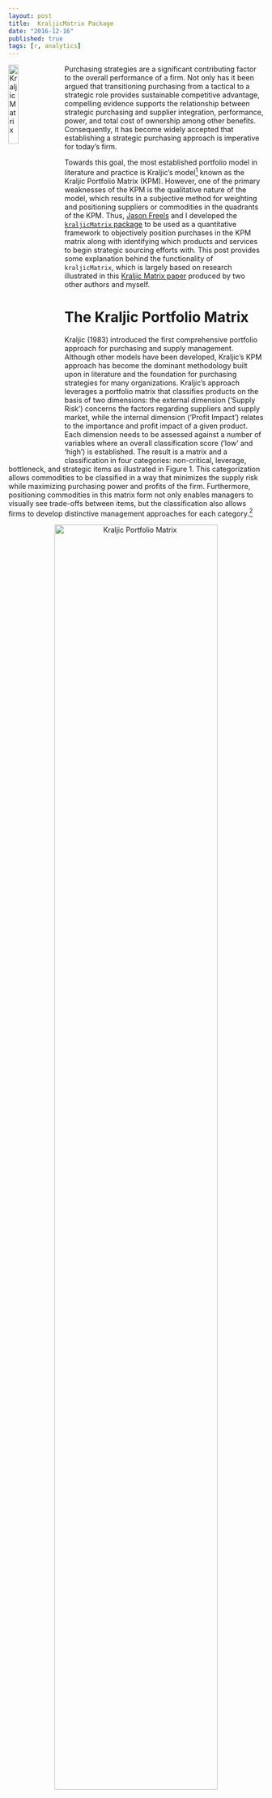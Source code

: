 ```yaml
---
layout: post
title:  KraljicMatrix Package
date: "2016-12-16"
published: true
tags: [r, analytics]
---
```


<a href="http://bradleyboehmke.github.io/2016/12/kraljicmatrix-package.html"><img src="http://bradleyboehmke.github.io/figure/source/kraljicmatrix-package/2017-01-01-kraljicmatrix-package/plot.png" alt="Kraljic Matrix" style="float:left; margin: 0px 10px -5px 0px; width: 20%; height: 20%;"></a>
Purchasing strategies are a significant contributing factor to the overall performance of a firm. Not only has it been argued that transitioning purchasing from a tactical to a strategic role provides sustainable competitive advantage, compelling evidence supports the relationship between strategic purchasing and supplier integration, performance, power, and total cost of ownership among other benefits. Consequently, it has become widely accepted that establishing a strategic purchasing approach is imperative for today’s firm. <!--more--> 

Towards this goal, the most established portfolio model in literature and practice is Kraljic’s model[^kraljic] known as the Kraljic Portfolio Matrix (KPM). However, one of the primary weaknesses of the KPM is the qualitative nature of the model, which results in a subjective method for weighting and positioning suppliers or commodities in the quadrants of the KPM. Thus, [Jason Freels](https://github.com/Auburngrads) and I developed the [`kraljicMatrix` package](https://cran.rstudio.com/web/packages/KraljicMatrix/index.html) to be used as a quantitative framework to objectively position purchases in the KPM matrix along with identifying which products and services to begin strategic sourcing efforts with. This post provides some explanation behind the functionality of `kraljicMatrix`, which is largely based on research illustrated in this [Kraljic Matrix paper](https://www.dropbox.com/s/vkwrirmp1bdvp66/Article%20Submitted.docx?dl=0) produced by two other authors and myself.

# The Kraljic Portfolio Matrix

Kraljic (1983) introduced the first comprehensive portfolio approach for purchasing and supply management.  Although other models have been developed, Kraljic’s KPM approach has become the dominant methodology built upon in literature and the foundation for purchasing strategies for many organizations. Kraljic’s approach leverages a portfolio matrix that classifies products on the basis of two dimensions: the external dimension (‘Supply Risk’) concerns the factors regarding suppliers and supply market, while the internal dimension (‘Profit Impact’) relates to the importance and profit impact of a given product. Each dimension needs to be assessed against a number of variables where an overall classification score (‘low’ and ‘high’) is established. The result is a  matrix and a classification in four categories: non-critical, leverage, bottleneck, and strategic items as illustrated in Figure 1. This categorization allows commodities to be classified in a way that minimizes the supply risk while maximizing purchasing power and profits of the firm. Furthermore, positioning commodities in this matrix form not only enables managers to visually see trade-offs between items, but the classification also allows firms to develop distinctive management approaches for each category.[^gelderman]

<center>
<img src="http://www.12manage.com/images/picture_kraljic_model.gif" alt="Kraljic Portfolio Matrix" style="width:80%;height:80%;">
</center>

# A Quantitative Approach for Positioning

A significant question in applying the KPM is how to categorize purchased products and services within the matrix. Organizations vary in how they measure supply risk and profit impact.  Furthermore, some organizations may choose to measure their purchases against different dimensions; however, the fundamental purpose of the matrix remains.  For our purpose, we assume that the organization has developed a means to condense their measurement of each dimension to a single value.  For example, many organizations use an index (i.e. IBIS*World* Buyer Power Score) to measure one of the dimensions. Or some organizations develop an indexed value function that generates a single value score for many attributes (i.e. profit impact can be a function of volume purchased, expected growth in demand, percent of total purchase cost, impact on product quality and business growth, etc.).  However, once you have a single value that represents each dimension, subjectivity still largely drives how they are positioned in the KPM.  The `kraljicMatrix` package was designed to assist with this concern and the examples that follow walk you through how to implement `kraljicMatrix` functions. 

## Primary functions in `kraljicMatrix`

There are eight primary functions provided by `kraljicMatrix` as follows:

Function              | Purpose
----------------------|----------------------------------------------------
`SAVF_score`          | Computes a utility score based on an exponential single attribute value function
`SAVF_preferred_rho`  | Computes the preferred rho that minimizes the squared error between subject matter inputs and exponentially fitted utility scores
`SAVF_plot_rho_error` | Plots the squared error terms for the rho search space to illustrate the preferred rho that minimizes the squared error between subject matter desired values and exponentially fitted scores
`SAVF_plot`           | Plots the single attribute utility curve along with the subject matter desired values for comparison
`MAVF_score`          | Computes the multi-attribute value score based on `x` and `y` attribute utility scores and their respective weights
`MAVF_sensitivity`    | Computes summary statistics for multi-attribute value scores for `x` and `y` given a range of swing weights for each attribute
`kraljic_quadrant`    | Identifies the Kraljic purchasing matrix quadrant for each product or service based on the attribute utility scores of \code{x} and \code{y}
`kraljic_matrix`      | Plots each product or service in the Kraljic purchasing matrix based on the attribute value score of `x` and `y`


Furthermore, an example dataset `psc` is provided in the `kraljicMatrix` package. This data contains 200 product and service contracts (PSC).  Each PSC has an x attribute (i.e. supply risk) score from 1 (worst) to 5 (best) and y attribute (i.e. profit impact) score from 1 (worst) to 10 (best).


{% highlight r %}
psc
## # A tibble: 200 × 3
##      PSC x_attribute y_attribute
##    <chr>       <int>       <int>
## 1   D233        3.01        4.84
## 2   F352        4.34        5.64
## 3   T713        3.37        4.30
## 4   K833        2.67        5.53
## 5   Q121        3.48        4.33
## 6   C791        3.32        7.32
## 7   Y207        3.48        5.42
## 8   W439        2.47        3.35
## 9   N290        1.66        4.02
## 10  C251        1.00        7.47
## # ... with 190 more rows
{% endhighlight %}





## Implementation of `kraljicMatrix`

The x and y attributes are simply evaluation measures. They enable each product and service to obtain a score for each dimension being measured. For example, the x attribute score (1-5 in .01 increments) could be the IBIS*World* Buyer Power Score measuring supply market complexity.  However, to plot these attributes on the KPM matrix we need to normalize the value scores such that the values are between 0-1.  To do this we can use an exponential single attribute value function (SAVF). For example, let $v_x(x_i)$ represent the normalized value of the x attribute such that $x^0$ and $x^*$ are the lowest and highest preferred value of attribute x respectively.  Thus, $v_x(x^0)=0$ and $v_x(x^*)=1$. Consequently, let $v_x(x_i)$ be the SAVF of exponential form whereby each $x_i$ is an input and $\rho_x$ is the exponential constant for $v_x(x_i)$:

$$v_x(x_i)=\frac{1-e^{[-(x_i-x^0)/\rho_x]}}{1-e^{[-(x^*-x^0)/\rho_x]}} \forall i \in PSC$$

However, prior to applying the SAVF to our x and y attributes we must first identify the appropriate $\rho$ value.  The benefit of applying an exponential SAVF is that it can take on many forms of increasing rates, along with aligning to a linear value function. Consequently, if certain x attribute values are valued more than other values an exponential SAVF will capture this utility curve. To identify the appropriate exponential rate, subject matter expert (SME) inputs are typically evaluated and an exponential rate that most closely matches the preffered values provided by the SMEs is chosen. Thus, let's assume for our given x attribute the SME inputs suggest that x attribute values of 3, 4, & 5 provide a utility score of .75, .90 & 1.0 respectively (this represents a decreasing rate of return utility curve).  Knowing that our x attribute is bounded between 1 and 5 we can search for a rho value between 0-1 that provides the best fit utility function using the `SAVF_preferred_rho` function. 


{% highlight r %}
SAVF_preferred_rho(desired_x = c(3, 4, 5),
                   desired_v = c(.8, .9, 1),
                   x_low = 1,
                   x_high = 5,
                   rho_low = 0,
                   rho_high = 1)
## [1] 0.6531
{% endhighlight %}

Thus, we can see that $\rho = 0.6531$ provides the best fit exponential SAVF. We can illustrate this two ways.  First, we can use `SAVF_plot` to plot the single attribute utility curve compared to the subject matter desired values. 




{% highlight r %}
SAVF_plot(desired_x = c(3, 4, 5),
          desired_v = c(.8, .9, 1),
          x_low = 1,
          x_high = 5,
          rho = 0.6531)
{% endhighlight %}

<img src="http://bradleyboehmke.github.iofigure/source/kraljicmatrix-package/2017-01-01-kraljicmatrix-package/unnamed-chunk-5-1.png" title="plot of chunk unnamed-chunk-5" alt="plot of chunk unnamed-chunk-5" style="display: block; margin: auto;" />

We can also visualize the errors of the $\rho$ search space with `SAVF_plot_rho_error`, which plots the squared error terms for all $\rho$ values within the $\rho$ search space to illustrate the preferred rho that minimizes the squared error between subject matter desired values and exponentially fitted scores. 




{% highlight r %}
SAVF_plot_rho_error(desired_x = c(3, 4, 5),
                    desired_v = c(.75, .9, 1),
                    x_low = 1,
                    x_high = 5,
                    rho_low = 0,
                    rho_high = 1)
{% endhighlight %}

<img src="http://bradleyboehmke.github.iofigure/source/kraljicmatrix-package/2017-01-01-kraljicmatrix-package/unnamed-chunk-7-1.png" title="plot of chunk unnamed-chunk-7" alt="plot of chunk unnamed-chunk-7" style="display: block; margin: auto;" />


Once we've identified the preferred $\rho$ value, we can now apply the exponential SAVF with `SAVF_score` to normalize our attributes based on our utility curve. 




{% highlight r %}
# using dplyr to add a new variable while preserving existing data
library(dplyr)

# here we are assuming we found the appropriate rho value for the y attribute using
# the same process as mentioned above
psc <- psc %>%
  mutate(x_SAVF_score = SAVF_score(x_attribute, 1, 5, .653),
         y_SAVF_score = SAVF_score(y_attribute, 1, 10, .70))

psc
{% endhighlight %}



{% highlight text %}
## # A tibble: 200 × 5
##      PSC x_attribute y_attribute x_SAVF_score y_SAVF_score
##    <chr>       <dbl>       <dbl>        <dbl>        <dbl>
## 1   D233        3.01        4.84    0.7887459    0.9336977
## 2   F352        4.34        5.64    0.9573299    0.9629164
## 3   T713        3.37        4.30    0.8495938    0.9023958
## 4   K833        2.67        5.53    0.7165401    0.9598009
## 5   Q121        3.48        4.33    0.8655080    0.9044624
## 6   C791        3.32        7.32    0.8419735    0.9898314
## 7   Y207        3.48        5.42    0.8655080    0.9564360
## 8   W439        2.47        3.35    0.6659448    0.8084720
## 9   N290        1.66        4.02    0.3778582    0.8808636
## 10  C251        1.00        7.47    0.0000000    0.9910284
## # ... with 190 more rows
{% endhighlight %}

Now that we have the normalized x and y attribute utility scores we can proceed with plotting each PSC within the Kraljic matrix with `kraljic_matrix`.





{% highlight r %}
kraljic_matrix(psc, x_SAVF_score, y_SAVF_score)
{% endhighlight %}

<img src="http://bradleyboehmke.github.iofigure/source/kraljicmatrix-package/2017-01-01-kraljicmatrix-package/unnamed-chunk-11-1.png" title="plot of chunk unnamed-chunk-11" alt="plot of chunk unnamed-chunk-11" style="display: block; margin: auto;" />

This illustrates that most of our PSCs fall in the "Leverage" (upper left) quadrant while a few fall in the "Strategic" (upper right) and "Non-critical" (lower left) quadrants and no PSCs fall in the "Bottleneck" quadrant.  Keep in mind that each category benefits from a different strategic sourcing approach.  So decision-makers benefit from understanding specifically which products and services align to each so that they can coordinate the appropriate sourcing strategy for that particular product or service.  We can easily do this with the `kraljic_quadrant` function.




{% highlight r %}
psc %>%
  mutate(quadrant = kraljic_quadrant(x_SAVF_score, y_SAVF_score))
{% endhighlight %}



{% highlight text %}
## # A tibble: 200 × 6
##      PSC x_attribute y_attribute x_SAVF_score y_SAVF_score  quadrant
##    <chr>       <dbl>       <dbl>        <dbl>        <dbl>     <chr>
## 1   D233        3.01        4.84    0.7887459    0.9336977  Leverage
## 2   F352        4.34        5.64    0.9573299    0.9629164  Leverage
## 3   T713        3.37        4.30    0.8495938    0.9023958  Leverage
## 4   K833        2.67        5.53    0.7165401    0.9598009  Leverage
## 5   Q121        3.48        4.33    0.8655080    0.9044624  Leverage
## 6   C791        3.32        7.32    0.8419735    0.9898314  Leverage
## 7   Y207        3.48        5.42    0.8655080    0.9564360  Leverage
## 8   W439        2.47        3.35    0.6659448    0.8084720  Leverage
## 9   N290        1.66        4.02    0.3778582    0.8808636 Strategic
## 10  C251        1.00        7.47    0.0000000    0.9910284 Strategic
## # ... with 190 more rows
{% endhighlight %}

Lastly, it is important to keep in mind that decision-makers may weight the importance of each attribute differently. Consequently, due to certain market environments, decision-makers may weight the x attribute (i.e. supply risk) of greater importance than the y attribute (i.e. profit impact). Thus, we can prioritize PSCs based on this preference by applying a multi-attribute value function (MAVF) with swing weights.  Swing weight values for x and y attributes ($w_x$ and $w_y$ respectively) are typically elicited from SMEs. This allows for calculation of the interaction swing weight $w_{xy} = 1 - w_x - w_y$.  Thus, we can calculate the MAVF as outlined by Keeney and Raiffa (1993)[^keeney]:

$$V(x,y) = w_x v_x (x) + w_y v_y (y) + w_{xy} v_x (x) v_y (y)$$

Thus, we can apply the `MAVF_score` function to compute the multi-attribute value score based on `x` and `y` attribute utility scores and their respective swing weights. So if through discussions with decision-makers we identify swing weight values of 0.65 and 0.35 for the x and y attributes respectively, we can obtain the computed MAVF score for each PSC:




{% highlight r %}
psc %>%
  mutate(MAVF = MAVF_score(x_SAVF_score, y_SAVF_score, 0.65, 0.35))
{% endhighlight %}



{% highlight text %}
## # A tibble: 200 × 6
##      PSC x_attribute y_attribute x_SAVF_score y_SAVF_score      MAVF
##    <chr>       <dbl>       <dbl>        <dbl>        <dbl>     <dbl>
## 1   D233        3.01        4.84    0.7887459    0.9336977 0.8394790
## 2   F352        4.34        5.64    0.9573299    0.9629164 0.9592852
## 3   T713        3.37        4.30    0.8495938    0.9023958 0.8680745
## 4   K833        2.67        5.53    0.7165401    0.9598009 0.8016814
## 5   Q121        3.48        4.33    0.8655080    0.9044624 0.8791420
## 6   C791        3.32        7.32    0.8419735    0.9898314 0.8937237
## 7   Y207        3.48        5.42    0.8655080    0.9564360 0.8973328
## 8   W439        2.47        3.35    0.6659448    0.8084720 0.7158293
## 9   N290        1.66        4.02    0.3778582    0.8808636 0.5539101
## 10  C251        1.00        7.47    0.0000000    0.9910284 0.3468599
## # ... with 190 more rows
{% endhighlight %}

This allows us to quickly dissect our PSCs. For example, if decision-makers are most concerned with the "Leverage" quadrant but want to assess the top 10 PSCs based on the decision-makers preferences of the attributes we can efficiently make this assessment.  This identifies the top 10 PSCs that are most likely to benefit from a strategic sourcing approach specifically designed for "Leverage" PSCs.


{% highlight r %}
psc %>%
  mutate(MAVF = MAVF_score(x_SAVF_score, y_SAVF_score, 0.65, 0.35),
         quadrant = kraljic_quadrant(x_SAVF_score, y_SAVF_score)) %>%
  filter(quadrant == "Leverage") %>%
  top_n(10, wt = MAVF)
{% endhighlight %}



{% highlight text %}
## # A tibble: 10 × 7
##      PSC x_attribute y_attribute x_SAVF_score y_SAVF_score      MAVF
##    <chr>       <dbl>       <dbl>        <dbl>        <dbl>     <dbl>
## 1   Y357        5.00        6.55    1.0000000    0.9812541 0.9934389
## 2   E103        4.46        7.71    0.9665150    0.9927003 0.9756799
## 3   C432        4.65        6.05    0.9796633    0.9726273 0.9772007
## 4   P402        5.00        5.82    1.0000000    0.9675243 0.9886335
## 5   Q255        4.95        6.41    0.9973714    0.9791345 0.9909885
## 6   H426        5.00        5.58    1.0000000    0.9612468 0.9864364
## 7   E908        4.75        7.11    0.9859554    0.9879299 0.9866465
## 8   X634        5.00        5.19    1.0000000    0.9485047 0.9819766
## 9   O288        5.00        5.00    1.0000000    0.9409177 0.9793212
## 10  V870        5.00        5.88    1.0000000    0.9689357 0.9891275
## # ... with 1 more variables: quadrant <chr>
{% endhighlight %}

And finally, since our swing weight inputs are subjective in nature we may wish to perform a senstivity analysis on these swing weights to see their impact on MAVF scores.  The `MAVF_sensitivity` function executes a sensitivity analysis by performing a Monte Carlo simulation with 1000 trials for each product or service (row). Each trial randomly selects a weight from a uniform distribution between lower and upper bound swing weight parameters and calculates the mult-attribute utility score. From these trials, summary statistics for each product or service (row) are calculated and reported for the final output.





{% highlight r %}
MAVF_sensitivity(psc,
                 x = x_SAVF_score,
                 y = y_SAVF_score,
                 x_wt_min = .55,
                 x_wt_max = .75,
                 y_wt_min = .25,
                 y_wt_max = .45) %>%
  select(PSC, starts_with("MAVF"))
{% endhighlight %}



{% highlight text %}
## # A tibble: 200 × 8
##      PSC MAVF_Min MAVF_1st_Q MAVF_Median MAVF_Mean MAVF_3rd_Q
##    <chr>    <dbl>      <dbl>       <dbl>     <dbl>      <dbl>
## 1   D233   0.8152     0.8293      0.8393    0.8395     0.8490
## 2   F352   0.9519     0.9570      0.9594    0.9593     0.9614
## 3   T713   0.8469     0.8610      0.8683    0.8680     0.8746
## 4   K833   0.7722     0.7881      0.8015    0.8018     0.8151
## 5   Q121   0.8593     0.8728      0.8793    0.8791     0.8851
## 6   C791   0.8775     0.8861      0.8938    0.8938     0.9016
## 7   Y207   0.8812     0.8906      0.8972    0.8974     0.9035
## 8   W439   0.6772     0.7021      0.7163    0.7158     0.7290
## 9   N290   0.4958     0.5265      0.5539    0.5542     0.5812
## 10  C251   0.2478     0.2980      0.3461    0.3475     0.3974
## # ... with 190 more rows, and 2 more variables: MAVF_Max <dbl>,
## #   MAVF_Range <dbl>
{% endhighlight %}


# Additional Resources

This package originated from the research illustrated in this [Kraljic Matrix paper](https://www.dropbox.com/s/vkwrirmp1bdvp66/Article%20Submitted.docx?dl=0).  Please refer to it for more details regarding Kraljic purchasing matrix literature and the single and multi-attribute value functions discussed in this vignette.



[^kraljic]: Kraljic, P. (1983). Purchasing must become supply management. *Harvard Business Review, 61*(5), 109-117.
[^gelderman]: See [Gelderman & Semeijn (2006)](http://www.sciencedirect.com/science/article/pii/S1478409206000690) and [Gelderman & Van Weele (2003)](http://www.sciencedirect.com/science/article/pii/S147840920300044X) for more discussion regarding strategic management approaches.
[^keeney]: Keeney, R., & Raiffa, H. (1993). *Decisions with multiple objectives: preferences and value trade-offs*. Cambridge University Press.
